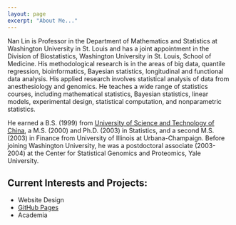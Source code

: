 ```yaml
---
layout: page
excerpt: "About Me..."
---
```


Nan Lin is Professor in the Department of Mathematics and Statistics at Washington University in St. Louis and has a joint appointment in the Division of Biostatistics, Washington University in St. Louis, School of Medicine. His methodological research is in the areas of big data, quantile regression, bioinformatics, Bayesian statistics, longitudinal and functional data analysis. His applied research involves statistical analysis of data from anesthesiology and genomics. He teaches a wide range of statistics courses, including mathematical statistics, Bayesian statistics, linear models, experimental design, statistical computation, and nonparametric statistics.

He earned a B.S. (1999) from [University of Science and Technology of China](https://ustc.edu.cn/), a M.S. (2000) and Ph.D. (2003) in Statistics, and a second M.S. (2003) in Finance from University of Illinois at Urbana-Champaign. Before joining Washington University, he was a postdoctoral associate (2003-2004) at the Center for Statistical Genomics and Proteomics, Yale University.

## Current Interests and Projects:

- Website Design
- [GitHub Pages](http://laderast.github.io)
- Academia
